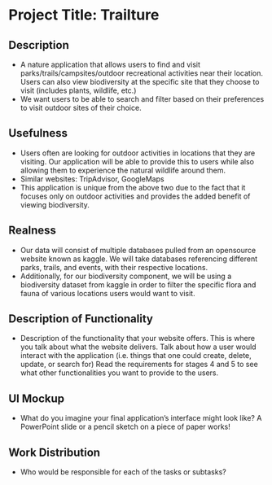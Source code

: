 # Project Title: Trailture

## Description
- A nature application that allows users to find and visit parks/trails/campsites/outdoor recreational activities near their location. Users can also view biodiversity at the specific site that they choose to visit (includes plants, wildlife, etc.)
- We want users to be able to search and filter based on their preferences to visit outdoor sites of their choice.

## Usefulness
- Users often are looking for outdoor activities in locations that they are visiting. Our application will be able to provide this to users while also allowing them to experience the natural wildlife around them.
- Similar websites: TripAdvisor, GoogleMaps
- This application is unique from the above two due to the fact that it focuses only on outdoor activities and provides the added benefit of viewing biodiversity.
 
## Realness
- Our data will consist of multiple databases pulled from an opensource website known as kaggle. We will take databases referencing different parks, trails, and events, with their respective locations.
- Additionally, for our biodiversity component, we will be using a biodiversity dataset from kaggle in order to filter the specific flora and fauna of various locations users would want to visit.

## Description of Functionality 
- Description of the functionality that your website offers. This is where you talk about what the website delivers. Talk about how a user would interact with the application (i.e. things that one could create, delete, update, or search for) Read the requirements for stages 4 and 5 to see what other functionalities you want to provide to the users. 

## UI Mockup
- What do you imagine your final application’s interface might look like? A PowerPoint slide or a pencil sketch on a piece of paper works!

## Work Distribution
- Who would be responsible for each of the tasks or subtasks?

